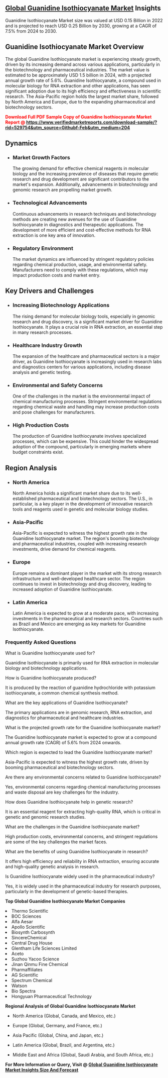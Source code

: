 <h2><a href="https://www.verifiedmarketreports.com/download-sample/?rid=529754&amp;utm_source=Githubf&amp;utm_medium=204" target="_blank">Global Guanidine Isothiocyanate Market</a> Insights</h2><p>Guanidine Isothiocyanate Market size was valued at USD 0.15 Billion in 2022 and is projected to reach USD 0.25 Billion by 2030, growing at a CAGR of 7.5% from 2024 to 2030.</p><p> <h2>Guanidine Isothiocyanate Market Overview</h2> <p>The global Guanidine Isothiocyanate market is experiencing steady growth, driven by its increasing demand across various applications, particularly in the biotechnology and pharmaceutical industries. The market value is estimated to be approximately USD 1.5 billion in 2024, with a projected annual growth rate of 5.6%. Guanidine Isothiocyanate, a compound used in molecular biology for RNA extraction and other applications, has seen significant adoption due to its high efficiency and effectiveness in scientific research. The Asia-Pacific region holds the largest market share, followed by North America and Europe, due to the expanding pharmaceutical and biotechnology sectors.</p> <p><b><p><span class=""><span style="color: #ff0000;"><strong>Download Full PDF Sample Copy of Guanidine Isothiocyanate Market Report</strong> @ </span><a href="https://www.verifiedmarketreports.com/download-sample/?rid=529754&amp;utm_source=Githubf-Feb&amp;utm_medium=204" target="_blank">https://www.verifiedmarketreports.com/download-sample/?rid=529754&amp;utm_source=Githubf-Feb&amp;utm_medium=204</a></span></p></b></p> <h2>Dynamics</h2> <ul> <li><h3>Market Growth Factors</h3> The growing demand for effective chemical reagents in molecular biology and the increasing prevalence of diseases that require genetic research and drug development are significant contributors to the market's expansion. Additionally, advancements in biotechnology and genomic research are propelling market growth.</li> <li><h3>Technological Advancements</h3> Continuous advancements in research techniques and biotechnology methods are creating new avenues for the use of Guanidine Isothiocyanate in diagnostics and therapeutic applications. The development of more efficient and cost-effective methods for RNA extraction is one key area of innovation.</li> <li><h3>Regulatory Environment</h3> The market dynamics are influenced by stringent regulatory policies regarding chemical production, usage, and environmental safety. Manufacturers need to comply with these regulations, which may impact production costs and market entry.</li> </ul> <h2>Key Drivers and Challenges</h2> <ul> <li><h3>Increasing Biotechnology Applications</h3> The rising demand for molecular biology tools, especially in genomic research and drug discovery, is a significant market driver for Guanidine Isothiocyanate. It plays a crucial role in RNA extraction, an essential step in many research processes.</li> <li><h3>Healthcare Industry Growth</h3> The expansion of the healthcare and pharmaceutical sectors is a major driver, as Guanidine Isothiocyanate is increasingly used in research labs and diagnostics centers for various applications, including disease analysis and genetic testing.</li> <li><h3>Environmental and Safety Concerns</h3> One of the challenges in the market is the environmental impact of chemical manufacturing processes. Stringent environmental regulations regarding chemical waste and handling may increase production costs and pose challenges for manufacturers.</li> <li><h3>High Production Costs</h3> The production of Guanidine Isothiocyanate involves specialized processes, which can be expensive. This could hinder the widespread adoption of the compound, particularly in emerging markets where budget constraints exist.</li> </ul> <h2>Region Analysis</h2> <ul> <li><h3>North America</h3> North America holds a significant market share due to its well-established pharmaceutical and biotechnology sectors. The U.S., in particular, is a key player in the development of innovative research tools and reagents used in genetic and molecular biology studies.</li> <li><h3>Asia-Pacific</h3> Asia-Pacific is expected to witness the highest growth rate in the Guanidine Isothiocyanate market. The region's booming biotechnology and pharmaceutical industries, coupled with increasing research investments, drive demand for chemical reagents.</li> <li><h3>Europe</h3> Europe remains a dominant player in the market with its strong research infrastructure and well-developed healthcare sector. The region continues to invest in biotechnology and drug discovery, leading to increased adoption of Guanidine Isothiocyanate.</li> <li><h3>Latin America</h3> Latin America is expected to grow at a moderate pace, with increasing investments in the pharmaceutical and research sectors. Countries such as Brazil and Mexico are emerging as key markets for Guanidine Isothiocyanate.</li> </ul> <h3>Frequently Asked Questions</h3> <p>What is Guanidine Isothiocyanate used for?</p> <p>Guanidine Isothiocyanate is primarily used for RNA extraction in molecular biology and biotechnology applications.</p> <p>How is Guanidine Isothiocyanate produced?</p> <p>It is produced by the reaction of guanidine hydrochloride with potassium isothiocyanate, a common chemical synthesis method.</p> <p>What are the key applications of Guanidine Isothiocyanate?</p> <p>The primary applications are in genomic research, RNA extraction, and diagnostics for pharmaceutical and healthcare industries.</p> <p>What is the projected growth rate for the Guanidine Isothiocyanate market?</p> <p>The Guanidine Isothiocyanate market is expected to grow at a compound annual growth rate (CAGR) of 5.6% from 2024 onwards.</p> <p>Which region is expected to lead the Guanidine Isothiocyanate market?</p> <p>Asia-Pacific is expected to witness the highest growth rate, driven by booming pharmaceutical and biotechnology sectors.</p> <p>Are there any environmental concerns related to Guanidine Isothiocyanate?</p> <p>Yes, environmental concerns regarding chemical manufacturing processes and waste disposal are key challenges for the industry.</p> <p>How does Guanidine Isothiocyanate help in genetic research?</p> <p>It is an essential reagent for extracting high-quality RNA, which is critical in genetic and genomic research studies.</p> <p>What are the challenges in the Guanidine Isothiocyanate market?</p> <p>High production costs, environmental concerns, and stringent regulations are some of the key challenges the market faces.</p> <p>What are the benefits of using Guanidine Isothiocyanate in research?</p> <p>It offers high efficiency and reliability in RNA extraction, ensuring accurate and high-quality genetic analysis in research.</p> <p>Is Guanidine Isothiocyanate widely used in the pharmaceutical industry?</p> <p>Yes, it is widely used in the pharmaceutical industry for research purposes, particularly in the development of genetic-based therapies.</p> </p><p><strong>Top Global Guanidine Isothiocyanate Market Companies</strong></p><div data-test-id=""><p><li>Thermo Scientific</li><li> BOC Sciences</li><li> Alfa Aesar</li><li> Apollo Scientific</li><li> Biosynth Carbosynth</li><li> SincereChemical</li><li> Central Drug House</li><li> Glentham Life Sciences Limited</li><li> Aceto</li><li> Suzhou Yacoo Science</li><li> Jinan Qinmu Fine Chemical</li><li> Pharmaffiliates</li><li> AG Scientific</li><li> Spectrum Chemical</li><li> Watson</li><li> Bio Spectra</li><li> Hongyuan Pharmaceutical Technology</li></p><div><strong>Regional Analysis of&nbsp;Global Guanidine Isothiocyanate Market</strong></div><ul><li dir="ltr"><p dir="ltr">North America&nbsp;(Global, Canada, and Mexico, etc.)</p></li><li dir="ltr"><p dir="ltr">Europe (Global, Germany, and France, etc.)</p></li><li dir="ltr"><p dir="ltr">Asia Pacific&nbsp;(Global, China, and Japan, etc.)</p></li><li dir="ltr"><p dir="ltr">Latin America&nbsp;(Global, Brazil, and Argentina, etc.)</p></li><li dir="ltr">Middle East and Africa&nbsp;(Global, Saudi Arabia, and South Africa, etc.)</li></ul><p><strong>For More Information or Query, Visit @&nbsp;</strong><strong><a href="https://www.verifiedmarketreports.com/product/guanidine-isothiocyanate-market/?utm_source=Githubf&amp;utm_medium=204" target="_blank">Global Guanidine Isothiocyanate Market Insights Size And Forecast</a></strong></p></div>

